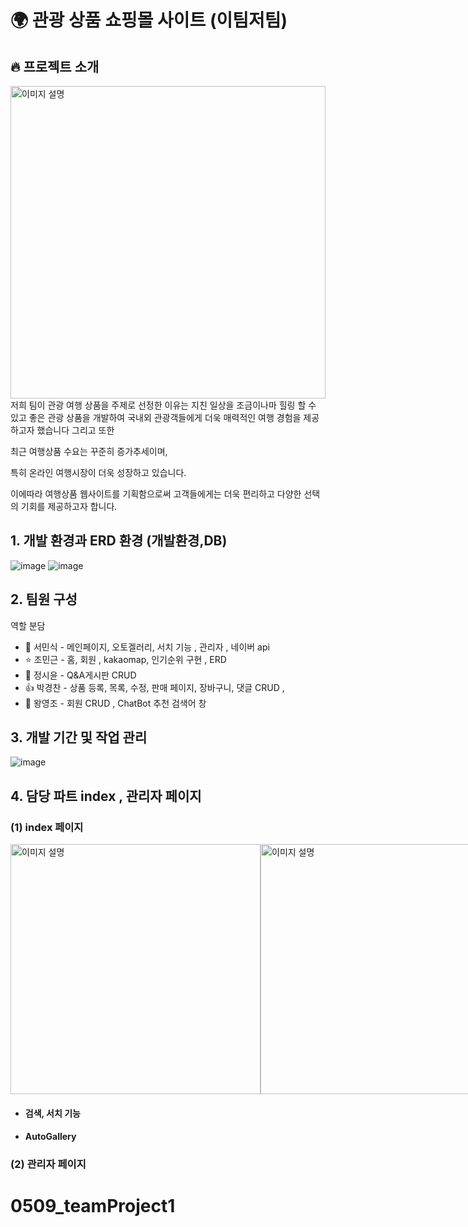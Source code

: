 
 # 🌍 관광 상품 쇼핑몰 사이트 (이팀저팀)



## 🔥 프로젝트 소개 

<img src="https://github.com/minsik4120/First_TeamProject-ShoppingMall_Minsik-/assets/154856679/c34d08fb-aa68-40cd-be5f-58a276115409" alt="이미지 설명" style="height: 500px; width: 100%;"/>
저희 팀이 관광 여행 상품을 주제로 선정한 이유는 지친 일상을 조금이나마 힐링 할 수 있고
좋은 관광 상품을 개발하여 국내외 관광객들에게 더욱 매력적인 여행 경험을 제공하고자 했습니다 그리고 또한 

최근 여행상품 수요는 꾸준히 증가추세이며,

특히 온라인 여행시장이 더욱 성장하고 있습니다. 

이에따라 여행상품 웹사이트를 기획함으로써 고객들에게는 더욱 편리하고 다양한 선택의 기회를 제공하고자 합니다.






## 1. 개발 환경과 ERD 환경 (개발환경,DB)
![image](https://github.com/minsik4120/First_TeamProject-ShoppingMall_Minsik-/assets/154856679/b6abc7a1-e013-417d-bc7b-11eb1e62d9d7)
![image](https://github.com/minsik4120/First_TeamProject-ShoppingMall_Minsik-/assets/154856679/f3099022-ae1b-4927-b62f-a56eaa840e35)













## 2. 팀원 구성
  역할 분담  <br/>
   * 🐬 서민식 - 메인페이지, 오토겔러리, 서치 기능 , 관리자 , 네이버 api   <br/>
   * ⭐ 조민근 - 홈, 회원 , kakaomap, 인기순위 구현 , ERD   <br/>
   * 🌝 정시윤 - Q&A게시판 CRUD   <br/>
   * 👍 박경찬 - 상품 등록, 목록, 수정, 판매 페이지, 장바구니, 댓글 CRUD ,   <br/>
   * 🙎 왕영조 - 회원 CRUD , ChatBot 추천 검색어 창 <br/>



## 3. 개발 기간 및 작업 관리
![image](https://github.com/minsik4120/First_TeamProject-ShoppingMall_Minsik-/assets/154856679/e7936983-8303-4d5b-8807-97ab70ffb627)





## 4. 담당 파트 index , 관리자 페이지  <br/>

  ### (1) index 페이지   <br/>

<div style="display: flex; justify-content: space-between;">
  <img src="https://github.com/minsik4120/First_TeamProject-ShoppingMall_Minsik-/assets/154856679/f9ae580b-d14b-4165-b790-13a834e15302" alt="이미지 설명" width="400" height="400"/>
  <img src="https://github.com/minsik4120/First_TeamProject-ShoppingMall_Minsik-/assets/154856679/1097da67-7ae5-4d05-95be-9fb42ff2e675" alt="이미지 설명" width="400" height="400"/>
</div>







  * ####  검색, 서치 기능  <br/>
  * ####  AutoGallery   <br/>
   
  ### (2) 관리자 페이지 
   
  
   




# 0509_teamProject1
